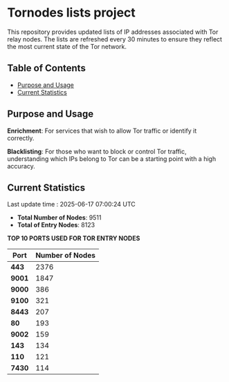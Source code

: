 # Tornodes lists project

This repository provides updated lists of IP addresses associated with Tor relay nodes. The lists are refreshed every 30 minutes to ensure they reflect the most current state of the Tor network.

## Table of Contents

- [Purpose and Usage](#purpose-and-usage)
- [Current Statistics](#current-statistics)


## Purpose and Usage

**Enrichment**: For services that wish to allow Tor traffic or identify it correctly.

**Blacklisting**: For those who want to block or control Tor traffic, understanding which IPs belong to Tor can be a starting point with a high accuracy.

## Current Statistics

Last update time : 2025-06-17 07:00:24 UTC

- **Total Number of Nodes**: 9511
- **Total of Entry Nodes**: 8123

**TOP 10 PORTS USED FOR TOR ENTRY NODES**

| **Port** | **Number of Nodes** |
|------|-----------------|
| **443**   | 2376  |
| **9001**   | 1847  |
| **9000**   | 386  |
| **9100**   | 321  |
| **8443**   | 207  |
| **80**   | 193  |
| **9002**   | 159  |
| **143**   | 134  |
| **110**   | 121  |
| **7430**   | 114  |

